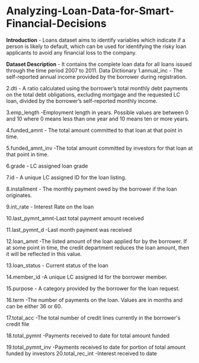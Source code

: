 # Analyzing-Loan-Data-for-Smart-Financial-Decisions
 **Introduction**  - Loans dataset aims to identify variables which indicate if a person is likely to default, which can be used for identifying the risky loan applicants to avoid any financial loss to the company.

 **Dataset Description** - It contains the complete loan data for all loans
 issued through the time period 2007 to 2011.
 Data Dictionary 
1.annual_inc  - The self-reported annual income provided by the borrower
 during registration.
 
 2.dti  - A ratio calculated using the borrower’s total monthly debt payments on
 the total debt obligations, excluding mortgage and the requested LC loan,
 divided by the borrower’s self-reported monthly income.
 
 3.emp_length -Employment length in years. Possible values are between 0 and
 10 where 0 means less than one year and 10 means ten or more years.
 
 4.funded_amnt   - The total amount committed to that loan at that point in
 time.
 
 5.funded_amnt_inv  -The total amount committed by investors for that loan at
 that point in time.
 
 6.grade  - LC assigned loan grade

7.id -  A unique LC assigned ID for the loan listing.

 8.installment   - The monthly payment owed by the borrower if the loan
 originates.
 
 9.int_rate  - Interest Rate on the loan
 
 10.last_pymnt_amnt-Last total payment amount received
 
 11.last_pymnt_d  -Last month payment was received
 
 12.loan_amnt  -The listed amount of the loan applied for by the borrower. If at
 some point in time, the credit department reduces the loan amount, then it
 will be reflected in this value.
 
 13.loan_status  - Current status of the loan
 
 14.member_id -A unique LC assigned Id for the borrower member.
 
 15.purpose - A category provided by the borrower for the loan request.
 
 16.term  -The number of payments on the loan. Values are in months and can
 be either 36 or 60.
 
 17.total_acc -The total number of credit lines currently in the borrower's credit
 file
 
 18.total_pymnt -Payments received to date for total amount funded
 
 19.total_pymnt_inv -Payments received to date for portion of total amount
 funded by investors
 20.total_rec_int -Interest received to date

